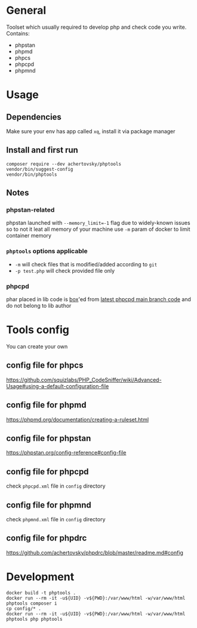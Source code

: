# General
Toolset which usually required to develop php and check code you write. Contains:
- phpstan
- phpmd
- phpcs
- phpcpd
- phpmnd

# Usage
## Dependencies
Make sure your env has app called `xq`, install it via package manager
## Install and first run
```
composer require --dev achertovsky/phptools
vendor/bin/suggest-config
vendor/bin/phptools
```
## Notes
### phpstan-related
phpstan launched with `--memory_limit=-1` flag due to widely-known issues so to not it leat all memory of your machine use `-m` param of docker to limit container memory

### `phptools` options applicable
- `-m` will check files that is modified/added according to `git`
- `-p test.php` will check provided file only

### phpcpd
phar placed in lib code is [box](https://github.com/box-project/box)'ed from [latest phpcpd main branch code](https://github.com/sebastianbergmann/phpcpd) and do not belong to lib author

# Tools config
You can create your own
## config file for phpcs
https://github.com/squizlabs/PHP_CodeSniffer/wiki/Advanced-Usage#using-a-default-configuration-file
## config file for phpmd
https://phpmd.org/documentation/creating-a-ruleset.html
## config file for phpstan
https://phpstan.org/config-reference#config-file
## config file for phpcpd
check `phpcpd.xml` file in `config` directory
## config file for phpmnd
check `phpmnd.xml` file in `config` directory
## config file for phpdrc
https://github.com/achertovsky/phpdrc/blob/master/readme.md#config

# Development
```
docker build -t phptools .
docker run --rm -it -u${UID} -v${PWD}:/var/www/html -w/var/www/html phptools composer i
cp config/* .
docker run --rm -it -u${UID} -v${PWD}:/var/www/html -w/var/www/html phptools php phptools
```
